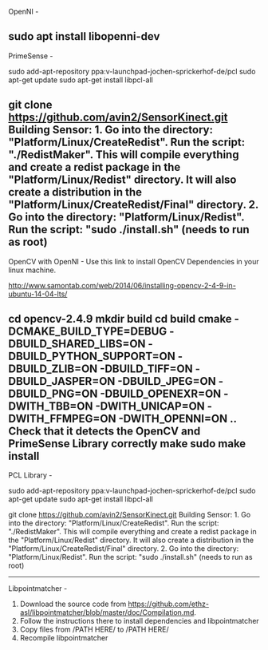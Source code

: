 OpenNI -

sudo apt install libopenni-dev
-----------------------------------------------------------------------------------------
PrimeSense -

sudo add-apt-repository ppa:v-launchpad-jochen-sprickerhof-de/pcl
sudo apt-get update
sudo apt-get install libpcl-all

git clone https://github.com/avin2/SensorKinect.git
Building Sensor:
	1. Go into the directory: "Platform/Linux/CreateRedist".
	   Run the script: "./RedistMaker".
	   This will compile everything and create a redist package in the "Platform/Linux/Redist" directory.
	   It will also create a distribution in the "Platform/Linux/CreateRedist/Final" directory.
	2. Go into the directory: "Platform/Linux/Redist".
	   Run the script: "sudo ./install.sh" (needs to run as root)
-----------------------------------------------------------------------------------------
OpenCV with OpenNI -
Use this link to install OpenCV Dependencies in your linux machine.

http://www.samontab.com/web/2014/06/installing-opencv-2-4-9-in-ubuntu-14-04-lts/

cd opencv-2.4.9
mkdir build
cd build
cmake -DCMAKE_BUILD_TYPE=DEBUG -DBUILD_SHARED_LIBS=ON -DBUILD_PYTHON_SUPPORT=ON -DBUILD_ZLIB=ON -DBUILD_TIFF=ON -DBUILD_JASPER=ON -DBUILD_JPEG=ON -DBUILD_PNG=ON -DBUILD_OPENEXR=ON -DWITH_TBB=ON -DWITH_UNICAP=ON -DWITH_FFMPEG=ON -DWITH_OPENNI=ON ..
Check that it detects the OpenCV and PrimeSense Library correctly
make
sudo make install
--------------------------------------------------------------------------------------------------------
PCL Library -

sudo add-apt-repository ppa:v-launchpad-jochen-sprickerhof-de/pcl
sudo apt-get update
sudo apt-get install libpcl-all

git clone https://github.com/avin2/SensorKinect.git
Building Sensor:
	1. Go into the directory: "Platform/Linux/CreateRedist".
	   Run the script: "./RedistMaker".
	   This will compile everything and create a redist package in the "Platform/Linux/Redist" directory.
	   It will also create a distribution in the "Platform/Linux/CreateRedist/Final" directory.
	2. Go into the directory: "Platform/Linux/Redist".
	   Run the script: "sudo ./install.sh" (needs to run as root)



--------------------------------------------------------------------------------------------------------

Libpointmatcher -

1. Download the source code from https://github.com/ethz-asl/libpointmatcher/blob/master/doc/Compilation.md. 
2. Follow the instructions there to install dependencies and libpointmatcher
3. Copy files from /PATH HERE/ to /PATH HERE/
4. Recompile libpointmatcher
